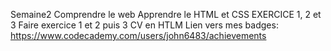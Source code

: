 Semaine2
Comprendre le web
Apprendre le HTML et CSS
EXERCICE 1, 2 et 3
Faire exercice 1 et 2 puis 3  CV en HTLM
Lien vers mes badges:
https://www.codecademy.com/users/john6483/achievements
